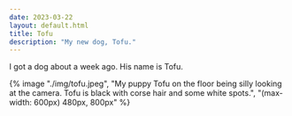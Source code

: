 ```yaml
---
date: 2023-03-22
layout: default.html
title: Tofu
description: "My new dog, Tofu."
---
```


I got a dog about a week ago. His name is Tofu.

{% image "./img/tofu.jpeg", "My puppy Tofu on the floor being silly looking at the camera. Tofu is black with corse hair and some white spots.", "(max-width: 600px) 480px, 800px" %}
